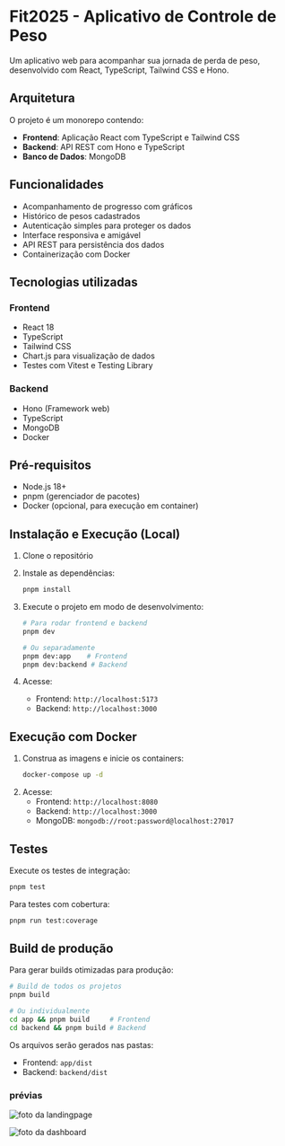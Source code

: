 # Fit2025 - Aplicativo de Controle de Peso

Um aplicativo web para acompanhar sua jornada de perda de peso, desenvolvido com React, TypeScript, Tailwind CSS e Hono.

## Arquitetura

O projeto é um monorepo contendo:

- **Frontend**: Aplicação React com TypeScript e Tailwind CSS
- **Backend**: API REST com Hono e TypeScript
- **Banco de Dados**: MongoDB

## Funcionalidades

- Acompanhamento de progresso com gráficos
- Histórico de pesos cadastrados
- Autenticação simples para proteger os dados
- Interface responsiva e amigável
- API REST para persistência dos dados
- Containerização com Docker

## Tecnologias utilizadas

### Frontend

- React 18
- TypeScript
- Tailwind CSS
- Chart.js para visualização de dados
- Testes com Vitest e Testing Library

### Backend

- Hono (Framework web)
- TypeScript
- MongoDB
- Docker

## Pré-requisitos

- Node.js 18+
- pnpm (gerenciador de pacotes)
- Docker (opcional, para execução em container)

## Instalação e Execução (Local)

1. Clone o repositório
2. Instale as dependências:
   ```bash
   pnpm install
   ```
3. Execute o projeto em modo de desenvolvimento:

   ```bash
   # Para rodar frontend e backend
   pnpm dev

   # Ou separadamente
   pnpm dev:app    # Frontend
   pnpm dev:backend # Backend
   ```

4. Acesse:
   - Frontend: `http://localhost:5173`
   - Backend: `http://localhost:3000`

## Execução com Docker

1. Construa as imagens e inicie os containers:
   ```bash
   docker-compose up -d
   ```
2. Acesse:
   - Frontend: `http://localhost:8080`
   - Backend: `http://localhost:3000`
   - MongoDB: `mongodb://root:password@localhost:27017`

## Testes

Execute os testes de integração:

```bash
pnpm test
```

Para testes com cobertura:

```bash
pnpm run test:coverage
```

## Build de produção

Para gerar builds otimizadas para produção:

```bash
# Build de todos os projetos
pnpm build

# Ou individualmente
cd app && pnpm build     # Frontend
cd backend && pnpm build # Backend
```

Os arquivos serão gerados nas pastas:

- Frontend: `app/dist`
- Backend: `backend/dist`

### prévias

![foto da landingpage](1.png)

![foto da dashboard](2.png)
